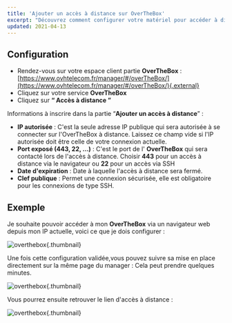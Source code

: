 ```yaml
---
title: 'Ajouter un accès à distance sur OverTheBox'
excerpt: "Découvrez comment configurer votre matériel pour accéder à distance à votre OverTheBox"
updated: 2021-04-13
---
```


## Configuration

- Rendez-vous sur votre espace client partie **OverTheBox** : [https://www.ovhtelecom.fr/manager/#/overTheBox/](https://www.ovhtelecom.fr/manager/#/overTheBox/){.external}
- Cliquez sur votre service **OverTheBox**
- Cliquez sur **“ Accès à distance ”**

Informations à inscrire dans la partie “**Ajouter un accès à distance**” :

- **IP autorisée** : C'est la seule adresse IP publique qui sera autorisée à se connecter sur l'OverTheBox à distance. Laissez ce champ vide si l'IP autorisée doit être celle de votre connexion actuelle.
- **Port exposé (443, 22, ...)** : C'est le port de l' **OverTheBox** qui sera contacté lors de l'accès à distance. Choisir **443** pour un accès à distance via le navigateur ou **22** pour un accès via SSH
- **Date d'expiration** : Date à laquelle l'accès à distance sera fermé.
- **Clef publique** : Permet une connexion sécurisée, elle est obligatoire pour les connexions de type SSH.

## Exemple

Je souhaite pouvoir accéder à mon  **OverTheBox**  via un navigateur web depuis mon IP actuelle, voici ce que je dois configurer :

![overthebox](images/4446.png){.thumbnail}

Une fois cette configuration validée,vous pouvez suivre sa mise en place directement sur la même page du manager : Cela peut prendre quelques minutes.

![overthebox](images/4447.png){.thumbnail}

Vous pourrez ensuite retrouver le lien d'accès à distance :

![overthebox](images/4448.png){.thumbnail}
